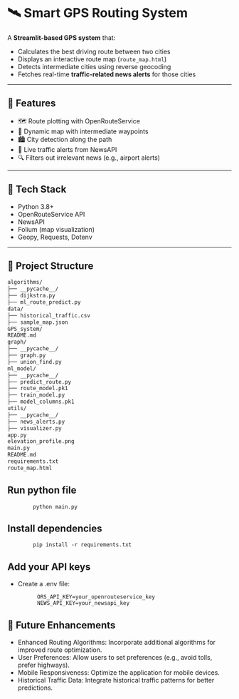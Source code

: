 # 🛰️ Smart GPS Routing System

A **Streamlit-based GPS system** that:
- Calculates the best driving route between two cities
- Displays an interactive route map (`route_map.html`)
- Detects intermediate cities using reverse geocoding
- Fetches real-time **traffic-related news alerts** for those cities

---

## 🚀 Features

- 🗺️ Route plotting with OpenRouteService
- 📍 Dynamic map with intermediate waypoints
- 🏙️ City detection along the path
- 🚦 Live traffic alerts from NewsAPI
- 🔍 Filters out irrelevant news (e.g., airport alerts)

---

## 🧰 Tech Stack

- Python 3.8+
- OpenRouteService API
- NewsAPI
- Folium (map visualization)
- Geopy, Requests, Dotenv

---

## 📁 Project Structure
```bash
algorithms/
├── __pycache__/
├── dijkstra.py
├── ml_route_predict.py
data/
├── historical_traffic.csv
├── sample_map.json
GPS_system/
README.md
graph/
├── __pycache__/
├── graph.py
├── union_find.py
ml_model/
├── __pycache__/
├── predict_route.py
├── route_model.pk1
├── train_model.py
├── model_columns.pk1
utils/
├── __pycache__/
├── news_alerts.py
├── visualizer.py
app.py
elevation_profile.png
main.py
README.md
requirements.txt
route_map.html
```
## Run python file
            python main.py

## Install dependencies
            pip install -r requirements.txt

## Add your API keys

- Create a .env file:

            ORS_API_KEY=your_openrouteservice_key
            NEWS_API_KEY=your_newsapi_key
            
## 📌 Future Enhancements

- Enhanced Routing Algorithms: Incorporate additional algorithms for improved route optimization.
- User Preferences: Allow users to set preferences (e.g., avoid tolls, prefer highways).
- Mobile Responsiveness: Optimize the application for mobile devices.
- Historical Traffic Data: Integrate historical traffic patterns for better predictions.


